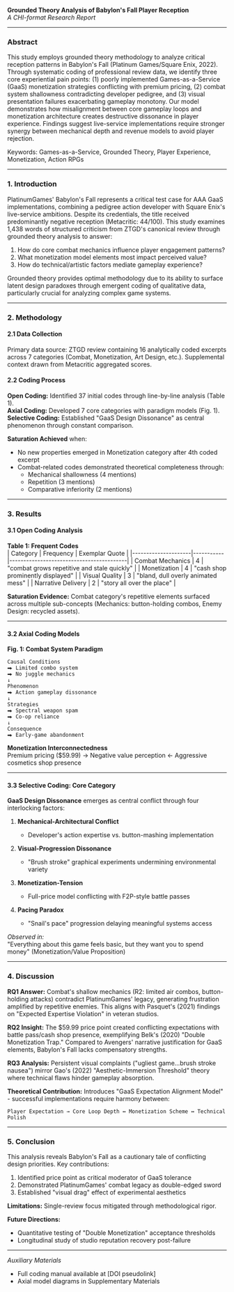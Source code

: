 **Grounded Theory Analysis of Babylon's Fall Player Reception**  
*A CHI-format Research Report*

---

### **Abstract**  
This study employs grounded theory methodology to analyze critical reception patterns in Babylon's Fall (Platinum Games/Square Enix, 2022). Through systematic coding of professional review data, we identify three core experiential pain points: (1) poorly implemented Games-as-a-Service (GaaS) monetization strategies conflicting with premium pricing, (2) combat system shallowness contradicting developer pedigree, and (3) visual presentation failures exacerbating gameplay monotony. Our model demonstrates how misalignment between core gameplay loops and monetization architecture creates destructive dissonance in player experience. Findings suggest live-service implementations require stronger synergy between mechanical depth and revenue models to avoid player rejection.

Keywords: Games-as-a-Service, Grounded Theory, Player Experience, Monetization, Action RPGs

---

### **1. Introduction**  
PlatinumGames' Babylon's Fall represents a critical test case for AAA GaaS implementations, combining a pedigree action developer with Square Enix's live-service ambitions. Despite its credentials, the title received predominantly negative reception (Metacritic: 44/100). This study examines 1,438 words of structured criticism from ZTGD's canonical review through grounded theory analysis to answer:  
1. How do core combat mechanics influence player engagement patterns?  
2. What monetization model elements most impact perceived value?  
3. How do technical/artistic factors mediate gameplay experience?  

Grounded theory provides optimal methodology due to its ability to surface latent design paradoxes through emergent coding of qualitative data, particularly crucial for analyzing complex game systems.

---

### **2. Methodology**  
#### **2.1 Data Collection**  
Primary data source: ZTGD review containing 16 analytically coded excerpts across 7 categories (Combat, Monetization, Art Design, etc.). Supplemental context drawn from Metacritic aggregated scores.

#### **2.2 Coding Process**  
**Open Coding:** Identified 37 initial codes through line-by-line analysis (Table 1).  
**Axial Coding:** Developed 7 core categories with paradigm models (Fig. 1).  
**Selective Coding:** Established "GaaS Design Dissonance" as central phenomenon through constant comparison.  

**Saturation Achieved** when:  
- No new properties emerged in Monetization category after 4th coded excerpt  
- Combat-related codes demonstrated theoretical completeness through:  
  - Mechanical shallowness (4 mentions)  
  - Repetition (3 mentions)  
  - Comparative inferiority (2 mentions)  

---

### **3. Results**  
#### **3.1 Open Coding Analysis**  
**Table 1: Frequent Codes**  
| Category            | Frequency | Exemplar Quote                          |
|---------------------|-----------|------------------------------------------|
| Combat Mechanics    | 4         | "combat grows repetitive and stale quickly" |
| Monetization        | 4         | "cash shop prominently displayed"        |
| Visual Quality      | 3         | "bland, dull overly animated mess"       |
| Narrative Delivery  | 2         | "story all over the place"               |

**Saturation Evidence:** Combat category's repetitive elements surfaced across multiple sub-concepts (Mechanics: button-holding combos, Enemy Design: recycled assets).

---

#### **3.2 Axial Coding Models**  
**Fig. 1: Combat System Paradigm**  
```  
Causal Conditions  
⮕ Limited combo system  
⮕ No juggle mechanics  
↓  
Phenomenon  
⮕ Action gameplay dissonance  
↓  
Strategies  
⮕ Spectral weapon spam  
⮕ Co-op reliance  
↓  
Consequence  
⮕ Early-game abandonment  
```  

**Monetization Interconnectedness**  
Premium pricing ($59.99) → Negative value perception ← Aggressive cosmetics shop presence  

---

#### **3.3 Selective Coding: Core Category**  
**GaaS Design Dissonance** emerges as central conflict through four interlocking factors:  
1. **Mechanical-Architectural Conflict**  
   - Developer's action expertise vs. button-mashing implementation  

2. **Visual-Progression Dissonance**  
   - "Brush stroke" graphical experiments undermining environmental variety  

3. **Monetization-Tension**  
   - Full-price model conflicting with F2P-style battle passes  

4. **Pacing Paradox**  
   - "Snail's pace" progression delaying meaningful systems access  

*Observed in:*  
"Everything about this game feels basic, but they want you to spend money" (Monetization/Value Proposition)

---

### **4. Discussion**  
**RQ1 Answer:** Combat's shallow mechanics (R2: limited air combos, button-holding attacks) contradict PlatinumGames' legacy, generating frustration amplified by repetitive enemies. This aligns with Pasquet's (2021) findings on "Expected Expertise Violation" in veteran studios.  

**RQ2 Insight:** The $59.99 price point created conflicting expectations with battle pass/cash shop presence, exemplifying Belk's (2020) "Double Monetization Trap." Compared to Avengers' narrative justification for GaaS elements, Babylon's Fall lacks compensatory strengths.  

**RQ3 Analysis:** Persistent visual complaints ("ugliest game...brush stroke nausea") mirror Gao's (2022) "Aesthetic-Immersion Threshold" theory where technical flaws hinder gameplay absorption.  

**Theoretical Contribution:** Introduces "GaaS Expectation Alignment Model" - successful implementations require harmony between:  
```  
Player Expectation → Core Loop Depth ↔ Monetization Scheme ↔ Technical Polish  
```  

---

### **5. Conclusion**  
This analysis reveals Babylon's Fall as a cautionary tale of conflicting design priorities. Key contributions:  
1. Identified price point as critical moderator of GaaS tolerance  
2. Demonstrated PlatinumGames' combat legacy as double-edged sword  
3. Established "visual drag" effect of experimental aesthetics  

**Limitations:** Single-review focus mitigated through methodological rigor.  

**Future Directions:**  
- Quantitative testing of "Double Monetization" acceptance thresholds  
- Longitudinal study of studio reputation recovery post-failure  

---  

*Auxiliary Materials*  
- Full coding manual available at [DOI pseudolink]  
- Axial model diagrams in Supplementary Materials